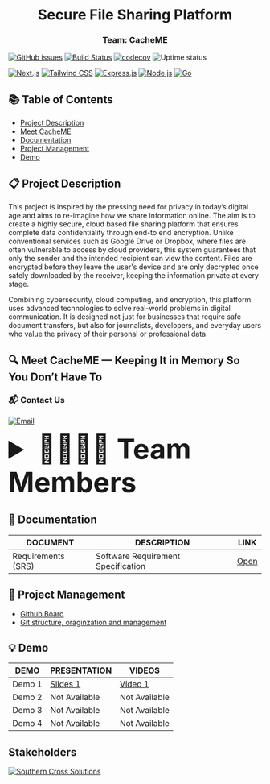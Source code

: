 <div align="center">
    <h1>Secure File Sharing Platform</h1>
    <h3>Team: CacheME</h3>
    <!-- <img src="" width="400"/> -->
</div>

<!-- [![Issue Tracking](https://img.shields.io/badge/Issue_Tracking-GitHub_Issues-yellow)](https://github.com/COS301-SE-2025/Secure-File-Sharing-Platform/issues) -->
[![GitHub issues](https://img.shields.io/github/issues/COS301-SE-2025/Secure-File-Sharing-Platform)](https://github.com/COS301-SE-2025/Secure-File-Sharing-Platform/issues)
[![Build Status](https://img.shields.io/badge/Build_Status-GitHub_Actions-brightgreen)](https://github.com/COS301-SE-2025/Secure-File-Sharing-Platform/actions)
[![codecov](https://img.shields.io/badge/codecov-unavailable-lightgrey)]()
![Uptime status](https://img.shields.io/uptimerobot/status/m797015486-75c486778a8f87b141372bd7)

[![Next.js](https://img.shields.io/badge/Frontend-Next.js-blue)]()
[![Tailwind CSS](https://img.shields.io/badge/Styling-TailwindCSS-38BDF8)]()
[![Express.js](https://img.shields.io/badge/Backend-Express.js-000000)]()
[![Node.js](https://img.shields.io/badge/Runtime-Node.js-339933)]()
[![Go](https://img.shields.io/badge/Service-Golang-00ADD8)]()


## 📚 Table of Contents

- [Project Description](#project-description)
- [Meet CacheME](#meet-cacheme-—-keeping-it-in-memory-so-you-don’t-have-to)
- [Documentation](#documentation)
- [Project Management](#project-management)
- [Demo](#demo)

## 📋 Project Description

This project is inspired by the pressing need for privacy in today’s digital age and aims to re-imagine how we share information online. The aim is to create a highly secure, cloud based file sharing platform that ensures complete data confidentiality through end-to
end encryption. Unlike conventional services such as Google Drive or Dropbox, where 
files are often vulnerable to access by cloud providers, this system guarantees that only 
the sender and the intended recipient can view the content. Files are encrypted before 
they leave the user's device and are only decrypted once safely downloaded by the 
receiver, keeping the information private at every stage. 

Combining cybersecurity, cloud computing, and encryption, this platform uses 
advanced technologies to solve real-world problems in digital communication. It is 
designed not just for businesses that require safe document transfers, but also for 
journalists, developers, and everyday users who value the privacy of their personal or 
professional data. 

## 🔍 Meet CacheME — Keeping It in Memory So You Don’t Have To

### 📬 Contact Us  

[![Email](https://img.shields.io/badge/Email-cacheme.2025%40gmail.com-blue?style=for-the-badge&logo=gmail)](mailto:cacheme.2025@gmail.com) 


<details>
  <summary style="font-size: 55px;"><b>🧑‍💻🧑‍💻 Team Members</b></summary>
<table style="border: 1px solid #ddd; width: 100%; font-family: Arial, sans-serif; border-collapse: collapse;">

<tr style="border-bottom: 1px solid #ddd;">
    <td style="vertical-align: top; width: 30%; padding: 20px; text-align: center;">
      <img src="https://drive.google.com/uc?export=view&id=1nAQkzfCTZRL9vuaECRcShHCfzZFR7HlL" width="1500" height="auto" style="border-radius: 50%; border: 2px solid #ddd;">
    </td>
    <td style="vertical-align: top; width: 70%; padding: 20px;">
      <h2 style="font-size: 24px; margin: 0 0 10px;"><b>Simphiwe Jessica Zitha</b></h2>
      <b style="font-size: 18px; color: #555;">Project Manager, Testing, UI Designer, Integration</b>
      <p style="font-size: 16px; color: #333; line-height: 1.5;">
        <br> I'm a final-year Computer Science student with a solid background in backend and web development, experienced in C++, Node.js, Python, and Java. I've built projects like a Tic Tac Toe game, calculator, and winery management system, and I collaborate effectively using Git. Passionate about cybersecurity and AI, I continuously expand my skills through research and online learning. I enjoy solving problems and aim to contribute to impactful, user-centered systems.
        <br><br>
        <b style="font-size: 16px;">Technologies & Tools Used</b><br><br>
        <a href="#"><img src="https://skillicons.dev/icons?i=cpp" /></a>
        <a href="#"><img src="https://skillicons.dev/icons?i=java" /></a>
        <a href="#"><img src="https://skillicons.dev/icons?i=js" /></a>
        <a href="#"><img src="https://skillicons.dev/icons?i=python" /></a>
        <a href="#"><img src="https://skillicons.dev/icons?i=html" /></a>
        <a href="#"><img src="https://skillicons.dev/icons?i=css" /></a>
        <a href="#"><img src="https://skillicons.dev/icons?i=nodejs" /></a>
        <a href="#"><img src="https://skillicons.dev/icons?i=postgres" /></a>
         <a href="#"><img src="https://skillicons.dev/icons?i=mongodb" /></a>
        <a href="#"><img src="https://skillicons.dev/icons?i=express" /></a>
        <a href="#"><img src="https://skillicons.dev/icons?i=mysql" /></a>
        <br><br>
        <b style="font-size: 16px;">Profile Links</b><br>
      </p>
      <a href="https://www.linkedin.com/in/sj-zitha/" target="_blank" style="margin-right: 10px;">
        <img src="https://skillicons.dev/icons?i=linkedin" alt="LinkedIn" width="40" height="40">
      </a>
      <a href="https://github.com/simphiwe-jessica-zitha" target="_blank">
        <img src="https://skillicons.dev/icons?i=github" alt="GitHub" width="40" height="40">
      </a>
    </td>
  </tr>

  <tr style="border-bottom: 1px solid #ddd;">
    <td style="vertical-align: top; width: 30%; padding: 20px; text-align: center;">
      <img src="https://drive.google.com/uc?export=view&id=1YPTGkt-r3QJoMoksrfG3Bkifij9vN_2g" width="1500" height="auto" style="border-radius: 50%; border: 2px solid #ddd;">
    </td>
    <td style="vertical-align: top; width: 70%; padding: 20px;">
      <h2 style="font-size: 24px; margin: 0 0 10px;"><b>Sibusiso Zotwayo</b></h2>
      <b style="font-size: 18px; color: #555;">System Architect, Full Stack, Integration, System Architecture</b>
      <p style="font-size: 16px; color: #333; line-height: 1.5;">
        <br> Full-stack developer focused on learning through teamwork and growing in software testing. Enthusiastic, collaborative, and committed to continuous improvement.
        <br><br>
        <b style="font-size: 16px;">Technologies & Tools Used</b><br><br>
        <a href="#"><img src="https://skillicons.dev/icons?i=cpp" /></a>
        <a href="#"><img src="https://skillicons.dev/icons?i=java" /></a>
        <a href="#"><img src="https://skillicons.dev/icons?i=js" /></a>
        <a href="#"><img src="https://skillicons.dev/icons?i=ts" /></a>
        <a href="#"><img src="https://skillicons.dev/icons?i=php" /></a>
        <a href="#"><img src="https://skillicons.dev/icons?i=html" /></a>
        <a href="#"><img src="https://skillicons.dev/icons?i=css" /></a>
        <a href="#"><img src="https://skillicons.dev/icons?i=mongodb" /></a>
        <a href="#"><img src="https://skillicons.dev/icons?i=mysql" /></a>
        <a href="#"><img src="https://skillicons.dev/icons?i=nodejs" /></a>
        <a href="#"><img src="https://skillicons.dev/icons?i=express" /></a>
        <br><br>
        <b style="font-size: 16px;">Profile Links</b><br>
      </p>
      <a href="https://www.linkedin.com/in/sibusiso-zotwayo-84886331b/" target="_blank" style="margin-right: 10px;">
        <img src="https://skillicons.dev/icons?i=linkedin" alt="LinkedIn" width="40" height="40">
      </a>
      <a href="https://github.com/SibusisoZotwayo22591380" target="_blank">
        <img src="https://skillicons.dev/icons?i=github" alt="GitHub" width="40" height="40">
      </a>
    </td>
  </tr>

   <tr style="border-bottom: 1px solid #ddd;">
    <td style="vertical-align: top; width: 30%; padding: 20px; text-align: center;">
      <img src="https://drive.google.com/uc?export=view&id=1EWCiXoj4TyOrU16hzKcSjnMsgLJwEPFb" width="1500" height="auto" style="border-radius: 50%; border: 2px solid #ddd;">
    </td>
    <td style="vertical-align: top; width: 70%; padding: 20px;">
      <h2 style="font-size: 24px; margin: 0 0 10px;"><b>Tumisho Makhene</b></h2>
      <b style="font-size: 18px; color: #555;">UI/UX Design, DevOps, Integration, Business Analysis</b>
      <p style="font-size: 16px; color: #333; line-height: 1.5;">
        <br> I'm a passionate and teachable programmer who believes anything can be learned. I have experience in UI design, front-end, and back-end development, having built full-stack applications and APIs using Node.js and PHP (with Swagger documentation). I've also developed client libraries and front-end integrations for these APIs. I'm comfortable using Git and committed to writing clean, maintainable code while continuously improving my skills.
        <br><br>
        <b style="font-size: 16px;">Technologies & Tools Used</b><br><br>
        <a href="#"><img src="https://skillicons.dev/icons?i=cpp" /></a>
        <a href="#"><img src="https://skillicons.dev/icons?i=java" /></a>
        <a href="#"><img src="https://skillicons.dev/icons?i=js" /></a>
        <a href="#"><img src="https://skillicons.dev/icons?i=html" /></a>
        <a href="#"><img src="https://skillicons.dev/icons?i=css" /></a>
        <a href="#"><img src="https://skillicons.dev/icons?i=tailwind" /></a>
        <a href="#"><img src="https://skillicons.dev/icons?i=nodejs" /></a>
        <br><br>
        <b style="font-size: 16px;">Profile Links</b><br>
      </p>
      <a href="https://www.linkedin.com/in/tumisho-makhene-825841336/" target="_blank" style="margin-right: 10px;">
        <img src="https://skillicons.dev/icons?i=linkedin" alt="LinkedIn" width="40" height="40">
      </a>
      <a href="https://github.com/AntiDope00" target="_blank">
        <img src="https://skillicons.dev/icons?i=github" alt="GitHub" width="40" height="40">
      </a>
    </td>
  </tr>
  
  <tr style="border-bottom: 1px solid #ddd;">
    <td style="vertical-align: top; width: 30%; padding: 20px; text-align: center;">
      <img src="https://drive.google.com/uc?export=view&id=1zOozd0cF2r9aOF1ExRp9fugZL82qvqHq" width="1500" height="auto" style="border-radius: 50%; border: 2px solid #ddd;">
    </td>
    <td style="vertical-align: top; width: 70%; padding: 20px;">
      <h2 style="font-size: 24px; margin: 0 0 10px;"><b>Philemon Muleya</b></h2>
      <b style="font-size: 18px; color: #555;">System Architect, Backend, Testing and Integration Engineer</b>
      <p style="font-size: 16px; color: #333; line-height: 1.5;">
       <br> I'm a third-year Information Knowledge Systems student with experience in systems programming, real-time mobile AI, and full-stack development. I’ve built optimized apps using C++, Java, and Go, and developed secure APIs and interfaces with Node.js, Vue, and Tailwind.
        <br><br>
        <b style="font-size: 16px;">Technologies & Tools Used</b><br><br>
        <a href="#"><img src="https://skillicons.dev/icons?i=c" /></a>
        <a href="#"><img src="https://skillicons.dev/icons?i=cpp" /></a>
        <a href="#"><img src="https://skillicons.dev/icons?i=cs" /></a>
        <a href="#"><img src="https://skillicons.dev/icons?i=java" /></a>
        <a href="#"><img src="https://skillicons.dev/icons?i=php" /></a>
        <a href="#"><img src="https://skillicons.dev/icons?i=laravel" /></a>
        <a href="#"><img src="https://skillicons.dev/icons?i=react" /></a>
        <a href="#"><img src="https://skillicons.dev/icons?i=vue" /></a>
        <a href="#"><img src="https://skillicons.dev/icons?i=angular" /></a>
<!--         <a href="#"><img src="https://skillicons.dev/icons?i=ionic" /></a> -->
        <a href="#"><img src="https://skillicons.dev/icons?i=nodejs" /></a>
        <a href="#"><img src="https://skillicons.dev/icons?i=express" /></a>
        <br><br>
        <b style="font-size: 16px;">Profile Links</b><br>
      </p>
      <a href="https://www.linkedin.com/in/philemon-m-9a0a50268/" target="_blank" style="margin-right: 10px;">
        <img src="https://skillicons.dev/icons?i=linkedin" alt="LinkedIn" width="40" height="40">
      </a>
      <a href="https://github.com/PLM-18" target="_blank">
        <img src="https://skillicons.dev/icons?i=github" alt="GitHub" width="40" height="40">
      </a>
    </td>
  </tr>
  
  <tr style="border-bottom: 1px solid #ddd;">
    <td style="vertical-align: top; width: 30%; padding: 20px; text-align: center;">
      <img src="https://drive.google.com/uc?export=view&id=16coYZwwyyX1C8nLi5KQLi94TXwR-EW4H" width="1500" height="auto" style="border-radius: 50%; border: 2px solid #ddd;">
    </td>
    <td style="vertical-align: top; width: 70%; padding: 20px;">
      <h2 style="font-size: 24px; margin: 0 0 10px;"><b>Tiyiso Hlungwani</b></h2>
      <b style="font-size: 18px; color: #555;">DevOps, Testing Engineer, Integration, UI and DevOps</b>
      <p style="font-size: 16px; color: #333; line-height: 1.5;">
        <br> Final-year CS student building real-time web apps and AI bots. Skilled in full-stack development, Git collaboration, and clean code practices.
        <br><br>
        <b style="font-size: 16px;">Technologies & Tools Used</b><br><br>
        <a href="#"><img src="https://skillicons.dev/icons?i=js" /></a>
        <a href="#"><img src="https://skillicons.dev/icons?i=nodejs" /></a>
        <a href="#"><img src="https://skillicons.dev/icons?i=express" /></a>
        <a href="#"><img src="https://skillicons.dev/icons?i=html" /></a>
        <a href="#"><img src="https://skillicons.dev/icons?i=css" /></a>
        <a href="#"><img src="https://skillicons.dev/icons?i=tailwind" /></a>
        <a href="#"><img src="https://skillicons.dev/icons?i=cpp" /></a>
        <a href="#"><img src="https://skillicons.dev/icons?i=java" /></a>
        <a href="#"><img src="https://skillicons.dev/icons?i=python" /></a>
        <a href="#"><img src="https://skillicons.dev/icons?i=mongodb" /></a>
        <a href="#"><img src="https://skillicons.dev/icons?i=postgres" /></a>
        <a href="#"><img src="https://skillicons.dev/icons?i=supabase" /></a>
        <br><br>
        <b style="font-size: 16px;">Profile Links</b><br>
      </p>
      <a href="https://www.linkedin.com/in/tiyiso-hlungwani-2722b3219/" target="_blank" style="margin-right: 10px;">
        <img src="https://skillicons.dev/icons?i=linkedin" alt="LinkedIn" width="40" height="40">
      </a>
      <a href="https://github.com/TiyisoWolfiez" target="_blank">
        <img src="https://skillicons.dev/icons?i=github" alt="GitHub" width="40" height="40">
      </a>
    </td>
  </tr>
  
</table>
</details>

## 📄 Documentation

| DOCUMENT     | DESCRIPTION  |  LINK                             |
|------------------|-----------------------------------|-----------------------------------|
| Requirements (SRS)   | Software Requirement Specification  | [Open](./assets/documentation/requirements.md)|

## 📌 Project Management

- [Github Board](https://github.com/COS301-SE-2025/Secure-File-Sharing-Platform/projects)
- [Git structure, oraginzation and management](./assets/documentation/git.md)

## 💡 Demo

| DEMO             |PRESENTATION   |VIDEOS                         |
|-|-|-|
| Demo 1    |[Slides 1](https://docs.google.com/presentation/d/1NYigzK_orVRTq1-xzFEi3_q4I8YFSjS2/edit?usp=sharing&ouid=115159733836506972614&rtpof=true&sd=true) |[Video 1](https://drive.google.com/file/d/1VWgY5ylgEroEz-dKcx-yiCANAm-9K6k6/view?usp=sharing)    | 
| Demo 2    | Not Available     |Not Available           | 
| Demo 3   |  Not Available    |Not Available           | 
| Demo 4   |  Not Available    |Not Available           | 

## Stakeholders

[![Southern Cross Solutions](https://drive.google.com/uc?export=view&id=1PiVCeNkddODLSkdydn8UgeS9wehtjnIp)](https://www.southerncross.solutions/)
